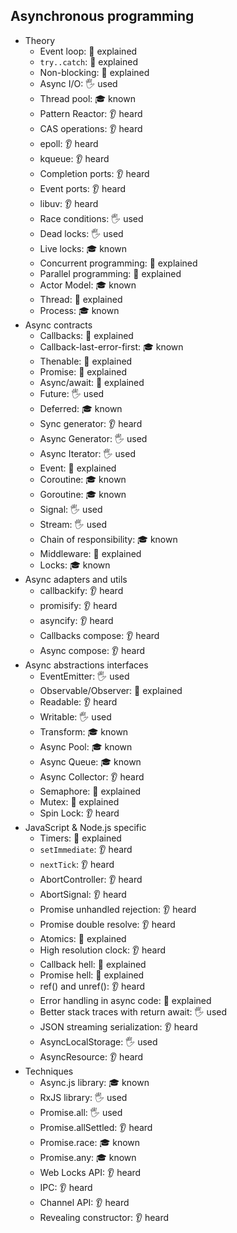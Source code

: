 ## Asynchronous programming

- Theory
  - Event loop: 🙋 explained
  - `try..catch`: 🙋 explained
  - Non-blocking: 🙋 explained
  - Async I/O: 🖐️ used
  - Thread pool: 🎓 known
  - Pattern Reactor: 👂 heard
  - CAS operations: 👂 heard
  - epoll: 👂 heard
  - kqueue: 👂 heard
  - Completion ports: 👂 heard
  - Event ports: 👂 heard
  - libuv: 👂 heard
  - Race conditions: 🖐️ used
  - Dead locks: 🖐️ used
  - Live locks: 🎓 known
  - Concurrent programming: 🙋 explained
  - Parallel programming: 🙋 explained
  - Actor Model: 🎓 known
  - Thread: 🙋 explained
  - Process: 🎓 known
- Async contracts
  - Callbacks: 🙋 explained
  - Callback-last-error-first: 🎓 known
  - Thenable: 🙋 explained
  - Promise: 🙋 explained
  - Async/await: 🙋 explained
  - Future: 🖐️ used
  - Deferred: 🎓 known
  - Sync generator: 👂 heard
  - Async Generator: 🖐️ used
  - Async Iterator: 🖐️ used
  - Event: 🙋 explained
  - Coroutine: 🎓 known
  - Goroutine: 🎓 known
  - Signal: 🖐️ used
  - Stream: 🖐️ used
  - Chain of responsibility: 🎓 known
  - Middleware: 🙋 explained
  - Locks: 🎓 known
- Async adapters and utils
  - callbackify: 👂 heard
  - promisify: 👂 heard
  - asyncify: 👂 heard
  - Callbacks compose: 👂 heard
  - Async compose: 👂 heard
- Async abstractions interfaces
  - EventEmitter: 🖐️ used
  - Observable/Observer: 🙋 explained
  - Readable: 👂 heard
  - Writable: 🖐️ used
  - Transform: 🎓 known
  - Async Pool: 🎓 known
  - Async Queue: 🎓 known
  - Async Collector: 👂 heard
  - Semaphore: 🙋 explained
  - Mutex: 🙋 explained
  - Spin Lock: 👂 heard
- JavaScript & Node.js specific
  - Timers: 🙋 explained
  - `setImmediate`: 👂 heard
  - `nextTick`: 👂 heard
  - AbortController: 👂 heard
  - AbortSignal: 👂 heard
  - Promise unhandled rejection: 👂 heard
  - Promise double resolve: 👂 heard
  - Atomics: 🙋 explained
  - High resolution clock: 👂 heard
  - Callback hell: 🙋 explained
  - Promise hell: 🙋 explained
  - ref() and unref(): 👂 heard
  - Error handling in async code: 🙋 explained
  - Better stack traces with return await: 🖐️ used
  - JSON streaming serialization: 👂 heard
  - AsyncLocalStorage: 🖐️ used
  - AsyncResource: 👂 heard
- Techniques
  - Async.js library: 🎓 known
  - RxJS library: 🖐️ used
  - Promise.all: 🖐️ used
  - Promise.allSettled: 👂 heard
  - Promise.race: 🎓 known
  - Promise.any: 🎓 known
  - Web Locks API: 👂 heard
  - IPC: 👂 heard
  - Channel API: 👂 heard
  - Revealing constructor: 👂 heard
